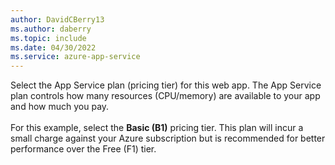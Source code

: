 ```yaml
---
author: DavidCBerry13
ms.author: daberry
ms.topic: include
ms.date: 04/30/2022
ms.service: azure-app-service
---
```

Select the App Service plan (pricing tier) for this web app. The App Service plan controls how many resources (CPU/memory) are available to your app and how much you pay.<br>
<br>
For this example, select the **Basic (B1)** pricing tier. This plan will incur a small charge against your Azure subscription but is recommended for better performance over the Free (F1) tier.